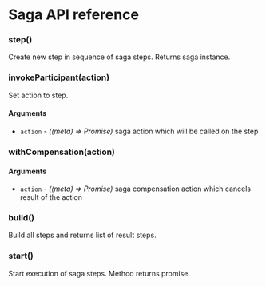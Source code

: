 # Saga API reference

### step()

Create new step in sequence of saga steps. Returns saga instance.

### invokeParticipant(action)

Set action to step.

#### Arguments

- `action` - *((meta) => Promise)* saga action which will be called on the step

### withCompensation(action)

#### Arguments

- `action` - *((meta) => Promise)* saga compensation action which cancels result of the action

### build()

Build all steps and returns list of result steps.

### start()

Start execution of saga steps. Method returns promise.

